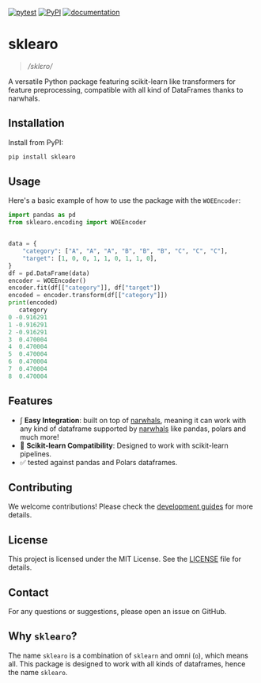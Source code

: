 [![pytest](https://github.com/ClaudioSalvatoreArcidiacono/sklearo/workflows/Tests/badge.svg)](https://github.com/ClaudioSalvatoreArcidiacono/sklearo/actions?query=workflow%3A%22Tests%22)
 [![PyPI](https://img.shields.io/pypi/v/sklearo)](https://pypi.org/project/sklearo/)
 [![documentation](https://img.shields.io/badge/docs-mkdocs%20material-blue.svg?style=flat)](https://claudiosalvatorearcidiacono.github.io/sklearo/)

# sklearo

> */sklɛro/*

A versatile Python package featuring scikit-learn like transformers for feature preprocessing, compatible with all kind of DataFrames thanks to narwhals.

## Installation

Install from PyPI:

```bash
pip install sklearo
```

## Usage

Here's a basic example of how to use the package with the `WOEEncoder`:

```python
import pandas as pd
from sklearo.encoding import WOEEncoder


data = {
    "category": ["A", "A", "A", "B", "B", "B", "C", "C", "C"],
    "target": [1, 0, 0, 1, 1, 0, 1, 1, 0],
}
df = pd.DataFrame(data)
encoder = WOEEncoder()
encoder.fit(df[["category"]], df["target"])
encoded = encoder.transform(df[["category"]])
print(encoded)
   category
0 -0.916291
1 -0.916291
2 -0.916291
3  0.470004
4  0.470004
5  0.470004
6  0.470004
7  0.470004
8  0.470004
```

## Features

- ∫ **Easy Integration**: built on top of [narwhals](https://narwhals-dev.github.io/narwhals/), meaning it can work with any kind of dataframe supported by [narwhals](https://narwhals-dev.github.io/narwhals/extending/) like pandas, polars and much more!
- 🌸 **Scikit-learn Compatibility**: Designed to work with scikit-learn pipelines.
- ✅ tested against pandas and Polars dataframes.

## Contributing

We welcome contributions! Please check the [development guides](development_guide.md) for more details.

## License

This project is licensed under the MIT License. See the [LICENSE](LICENSE) file for details.

## Contact

For any questions or suggestions, please open an issue on GitHub.

## Why `sklearo`?

The name `sklearo` is a combination of `sklearn` and omni (`o`), which means all. This package is designed to work with all kinds of dataframes, hence the name `sklearo`.

